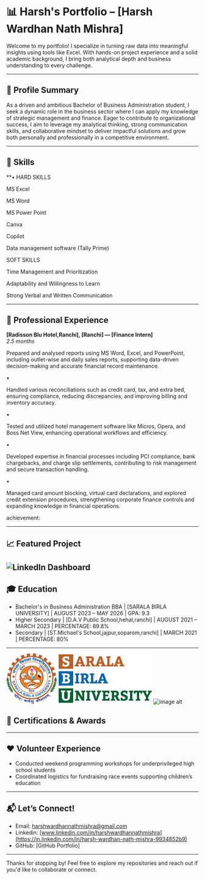 # 📊 Harsh's Portfolio – [Harsh Wardhan Nath Mishra]

Welcome to my portfolio! I specialize in turning raw data into meaningful insights using tools like Excel. With hands-on project experience and a solid academic background, I bring both analytical depth and business understanding to every challenge.

---

## 👤 Profile Summary

As a driven and ambitious Bachelor of Business Administration student, I seek a dynamic role in the business sector where I can apply my knowledge of strategic management and finance. 
Eager to contribute to organizational success, I aim to leverage my analytical thinking, strong communication skills, and collaborative mindset to deliver impactful solutions and grow both personally and professionally in a competitive environment.

---

## 🧠 Skills

**•
HARD SKILLS

MS Excel

MS Word 

MS Power Point

Canva

Copilot

Data management software (Tally Prime)

SOFT SKILLS

Time Management and Prioritization

Adaptability and Willingness to Learn

Strong Verbal and Written Communication

---

## 💼 Professional Experience

**[Radisson Blu Hotel,Ranchi], [Ranchi] — [Finance Intern]**  
*2.5 months*

Prepared and analysed reports using MS Word, Excel, and PowerPoint, including outlet-wise and daily sales reports, supporting data-driven decision-making and accurate financial record maintenance.

•

Handled various reconciliations such as credit card, tax, and extra bed, ensuring compliance, reducing discrepancies, and improving billing and inventory accuracy.

•

Tested and utilized hotel management software like Micros, Opera, and Boss Net View, enhancing operational workflows and efficiency.

•

Developed expertise in financial processes including PCI compliance, bank chargebacks, and charge slip settlements, contributing to risk management and secure transaction handling.

•

Managed card amount blocking, virtual card declarations, and explored credit extension procedures, strengthening corporate finance controls and expanding knowledge in financial operations.

achievement: 

---

## 📈 Featured Project



![LinkedIn Dashboard](/images/image1.png)
---

## 🎓 Education

- Bachelor's in Business Administration BBA | [SARALA BIRLA UNIVERSITY] | AUGUST 2023 – MAY 2026 | GPA: 9.3
- Higher Secondary | [D.A.V Public School,hehal,ranchi] | AUGUST 2021 – MARCH 2023 | PERCENTAGE: 89.8%
- Secondary | [ST.Michael's School,jajpur,soparom,ranchi] | MARCH 2021 | PERCENTAGE: 80% 
---

![image alt](https://github.com/harshwardhannathmishra-boop/harshwardhan.github.io/blob/main/IMAGES/download.jpeg?raw=true)
![image alt]()
## 📜 Certifications & Awards



---

## ❤️ Volunteer Experience

- Conducted weekend programming workshops for underprivileged high school students
- Coordinated logistics for fundraising race events supporting children’s education

---

## 📬 Let’s Connect!

- Email: [harshwardhannathmishra@gmail.com](harshwardhannathmishra@gmail.com)
- Linkedin: [www.linkedin.com/in/harshwardhannathmishra](https://in.linkedin.com/in/harsh-wardhan-nath-mishra-9934852b9)
- GitHub: [GitHub Portfolio]

---

Thanks for stopping by! Feel free to explore my repositories and reach out if you'd like to collaborate or connect.

